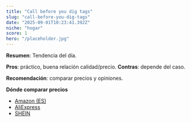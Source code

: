 ```yaml
---
title: "Call before you dig tags"
slug: "call-before-you-dig-tags"
date: "2025-09-01T10:23:41.392Z"
niche: "hogar"
score: 1
hero: "/placeholder.jpg"
---
```


**Resumen**: Tendencia del día.

**Pros**: práctico, buena relación calidad/precio. **Contras**: depende del caso.

**Recomendación**: comparar precios y opiniones.

**Dónde comparar precios**
- [Amazon (ES)](https://www.amazon.es/s?k=Call+before+you+dig+tags&tag=teknovashop25-21)
- [AliExpress](https://www.aliexpress.com/wholesale?SearchText=Call+before+you+dig+tags)
- [SHEIN](https://www.shein.com/pdsearch?q=Call+before+you+dig+tags)

